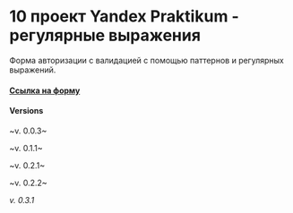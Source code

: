 # 10 проект Yandex Praktikum - регулярные выражения

Форма авторизации с валидацией с помощью паттернов и регулярных выражений.

#### [Ссылка на форму](https://4mnesiac.github.io/RegExp_validation/)

#### Versions

~v. 0.0.3~

~v. 0.1.1~

~v. 0.2.1~

~v. 0.2.2~

_v. 0.3.1_
